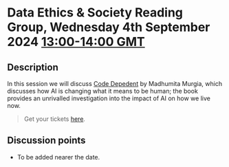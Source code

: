 # Data Ethics & Society Reading Group, Wednesday 4th September 2024 [13:00-14:00 GMT](https://www.timeanddate.com/worldclock/fixedtime.html?msg=Code+Dependent&iso=20240904T13&p1=136&ah=1)

## Description

In this session we will discuss [Code Depedent](https://www.panmacmillan.com/authors/madhumita-murgia/code-dependent/9781529097306) by Madhumita Murgia, which  discusses how AI is changing what it means to be human; the book provides an unrivalled investigation into the impact of AI on how we live now.

> Get your tickets [here](https://www.tickettailor.com/events/dataethics/1292240/r/govdatascislack).

## Discussion points

- To be added nearer the date.

<!--

## Meeting notes

### Who came
Number of people: ?

-->
